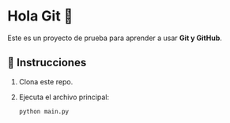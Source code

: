 # Hola Git 👋

Este es un proyecto de prueba para aprender a usar **Git y GitHub**.

## 🚀 Instrucciones

1. Clona este repo.
2. Ejecuta el archivo principal:

   ```bash
   python main.py
